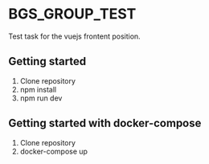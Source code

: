 # BGS_GROUP_TEST
Test task for the vuejs frontent position.
## Getting started
1. Clone repository
2. npm install
3. npm run dev

## Getting started with docker-compose
1. Clone repository
2. docker-compose up
